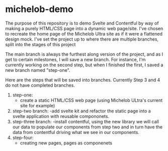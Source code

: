 # michelob-demo
The purpose of this repository is to demo Svelte and Contentful by way of making a purely HTML/CSS page into a dynamic web page/site. 
I've chosen to recreate the home page of the Michelob Ultra site as if it were a flattened design mock. 
I've set the project up to where there are multiple branches, split into the stages of this project

The main branch is always the furthest along version of the project, and as I get to certain milestones, I will save a new branch. For instance, I'm currently working on the second step, but when I finished the first, I saved a new branch named "step-one".

Here are the steps that will be saved into branches. Currently Step 3 and 4 do not have completed branches. 

1. step-one:
   - create a static HTML/CSS web page (using Michelob ULtra's current site for example)
2. step-two branch:
  -add svelte kit and refactor the static page into a svelte application with reusable compononets.
3. step-three branch:
  -install contentful, using the new library we will call our data to populate our components from step two and in turn have the data from contentful driving what we see in our components.
4. step-four:
   - creating new pages, pages as componenets

